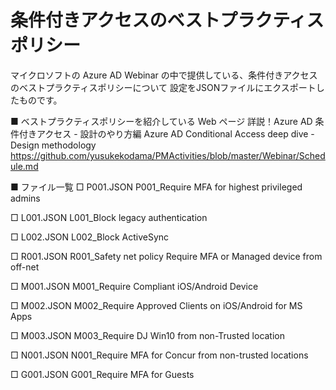 # 条件付きアクセスのベストプラクティスポリシー
マイクロソフトの Azure AD Webinar の中で提供している、条件付きアクセスのベストプラクティスポリシーについて
設定をJSONファイルにエクスポートしたものです。

■ ベストプラクティスポリシーを紹介している Web ページ
詳説！Azure AD 条件付きアクセス - 設計のやり方編
Azure AD Conditional Access deep dive - Design methodology
https://github.com/yusukekodama/PMActivities/blob/master/Webinar/Schedule.md

■ ファイル一覧
□ P001.JSON
P001_Require MFA for highest privileged admins

□ L001.JSON
L001_Block legacy authentication

□ L002.JSON
L002_Block ActiveSync

□ R001.JSON
R001_Safety net policy Require MFA or Managed device from off-net

□ M001.JSON
M001_Require Compliant iOS/Android Device

□ M002.JSON
M002_Require Approved Clients on iOS/Android for MS Apps

□ M003.JSON
M003_Require DJ Win10 from non-Trusted location

□ N001.JSON
N001_Require MFA for Concur from non-trusted locations

□ G001.JSON
G001_Require MFA for Guests
